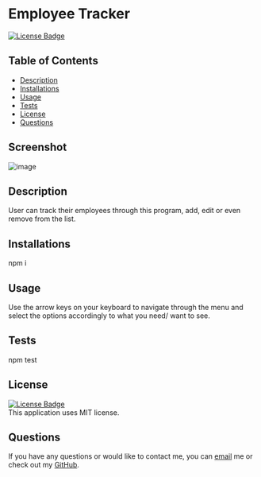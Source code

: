 # Employee Tracker
[![License Badge](https://img.shields.io/static/v1?label=License&message=MIT&color=blue&?style=plastic&link=https://choosealicense.com/licenses/mit/)](https://choosealicense.com/licenses/mit/)
  ## Table of Contents
  - [Description](#Description)
  - [Installations](#Installations)
  - [Usage](#Usage)
  - [Tests](#Tests)
  - [License](#License)
  - [Questions](#Questions)
  ## Screenshot
  ![image](https://user-images.githubusercontent.com/56428388/148803427-1611fd90-f562-4d58-9b8b-fd867e030717.png)
  ## Description
  User can track their employees through this program, add, edit or even remove from the list.
  ## Installations
  npm i
  ## Usage
  Use the arrow keys on your keyboard to navigate through the menu and select the options accordingly to what you need/ want to see.
  ## Tests
  npm test
  ## License
  [![License Badge](https://img.shields.io/static/v1?label=License&message=MIT&color=blue&?style=plastic&link=https://choosealicense.com/licenses/mit/)](https://choosealicense.com/licenses/mit/)
  </br>
  This application uses MIT license. 
  ## Questions 
  If you have any questions or would like to contact me, you can [email](mailto:quynhndinh96@gmail.com) me
  or check out my [GitHub](https://github.com/quynhndinh).
